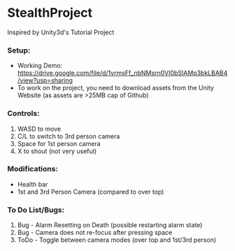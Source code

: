 # StealthProject

Inspired by Unity3d's Tutorial Project

### Setup:

- Working Demo: https://drive.google.com/file/d/1vrmsFf_nbNMsrn0VI0bSIAMp3bkLBAB4/view?usp=sharing
- To work on the project, you need to download assets from the Unity Website (as assets are >25MB cap of Github)

### Controls:

1. WASD to move
2. C/L to switch to 3rd person camera
3. Space for 1st person camera
4. X to shout (not very useful)

### Modifications:

- Health bar
- 1st and 3rd Person Camera (compared to over top)

### To Do List/Bugs:

1. Bug - Alarm Resetting on Death (possible restarting alarm state)
2. Bug - Camera does not re-focus after pressing space
3. ToDo - Toggle between camera modes (over top and 1st/3rd person)
